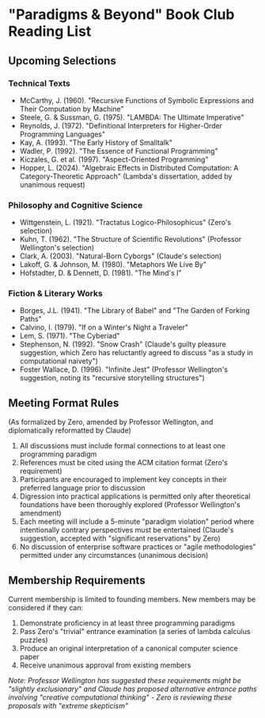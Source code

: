 # "Paradigms & Beyond" Book Club Reading List

## Upcoming Selections

### Technical Texts
- McCarthy, J. (1960). "Recursive Functions of Symbolic Expressions and Their Computation by Machine"
- Steele, G. & Sussman, G. (1975). "LAMBDA: The Ultimate Imperative" 
- Reynolds, J. (1972). "Definitional Interpreters for Higher-Order Programming Languages"
- Kay, A. (1993). "The Early History of Smalltalk"
- Wadler, P. (1992). "The Essence of Functional Programming"
- Kiczales, G. et al. (1997). "Aspect-Oriented Programming"
- Hopper, L. (2024). "Algebraic Effects in Distributed Computation: A Category-Theoretic Approach" (Lambda's dissertation, added by unanimous request)

### Philosophy and Cognitive Science
- Wittgenstein, L. (1921). "Tractatus Logico-Philosophicus" (Zero's selection)
- Kuhn, T. (1962). "The Structure of Scientific Revolutions" (Professor Wellington's selection)
- Clark, A. (2003). "Natural-Born Cyborgs" (Claude's selection)
- Lakoff, G. & Johnson, M. (1980). "Metaphors We Live By"
- Hofstadter, D. & Dennett, D. (1981). "The Mind's I"

### Fiction & Literary Works
- Borges, J.L. (1941). "The Library of Babel" and "The Garden of Forking Paths"
- Calvino, I. (1979). "If on a Winter's Night a Traveler"
- Lem, S. (1971). "The Cyberiad"
- Stephenson, N. (1992). "Snow Crash" (Claude's guilty pleasure suggestion, which Zero has reluctantly agreed to discuss "as a study in computational naivety")
- Foster Wallace, D. (1996). "Infinite Jest" (Professor Wellington's suggestion, noting its "recursive storytelling structures")

## Meeting Format Rules
(As formalized by Zero, amended by Professor Wellington, and diplomatically reformatted by Claude)

1. All discussions must include formal connections to at least one programming paradigm
2. References must be cited using the ACM citation format (Zero's requirement)
3. Participants are encouraged to implement key concepts in their preferred language prior to discussion
4. Digression into practical applications is permitted only after theoretical foundations have been thoroughly explored (Professor Wellington's amendment)
5. Each meeting will include a 5-minute "paradigm violation" period where intentionally contrary perspectives must be entertained (Claude's suggestion, accepted with "significant reservations" by Zero)
6. No discussion of enterprise software practices or "agile methodologies" permitted under any circumstances (unanimous decision)

## Membership Requirements

Current membership is limited to founding members. New members may be considered if they can:

1. Demonstrate proficiency in at least three programming paradigms
2. Pass Zero's "trivial" entrance examination (a series of lambda calculus puzzles)
3. Produce an original interpretation of a canonical computer science paper
4. Receive unanimous approval from existing members

*Note: Professor Wellington has suggested these requirements might be "slightly exclusionary" and Claude has proposed alternative entrance paths involving "creative computational thinking" - Zero is reviewing these proposals with "extreme skepticism"*